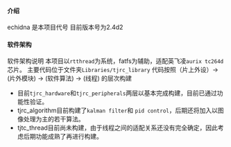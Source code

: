 
#### 介绍
echidna 是本项目代号 目前版本号为2.4d2

#### 软件架构
软件架构说明
本项目以`rtthread`为系统，fatfs为辅助，适配英飞凌`aurix tc264d`芯片。
主要代码位于文件夹`Libraries/tjrc_library`
代码按照（片上外设）-> (片外模块) -> (软件算法) -> (线程) 的层次构建

* 目前`tjrc_hardware`和`tjrc_peripherals`两层以基本完成构建，目前已通过功能性验证。
* tjrc_algorithm目前构建了`kalman filter`和 `pid control`，后期还将加入以图像处理为主的若干算法。
* tjtc_thread目前尚未构建，由于线程之间的适配关系还没有完全确定，因此考虑后期功能成熟了再进行构建。
